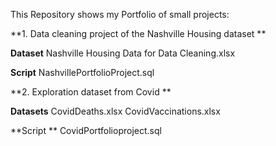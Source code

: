 This Repository shows my Portfolio of small projects:

**1. Data cleaning project of the Nashville Housing dataset **

**Dataset**
Nashville Housing Data for Data Cleaning.xlsx

**Script**
NashvillePortfolioProject.sql

**2. Exploration dataset from Covid **

**Datasets**
CovidDeaths.xlsx
CovidVaccinations.xlsx

**Script **
CovidPortfolioproject.sql
